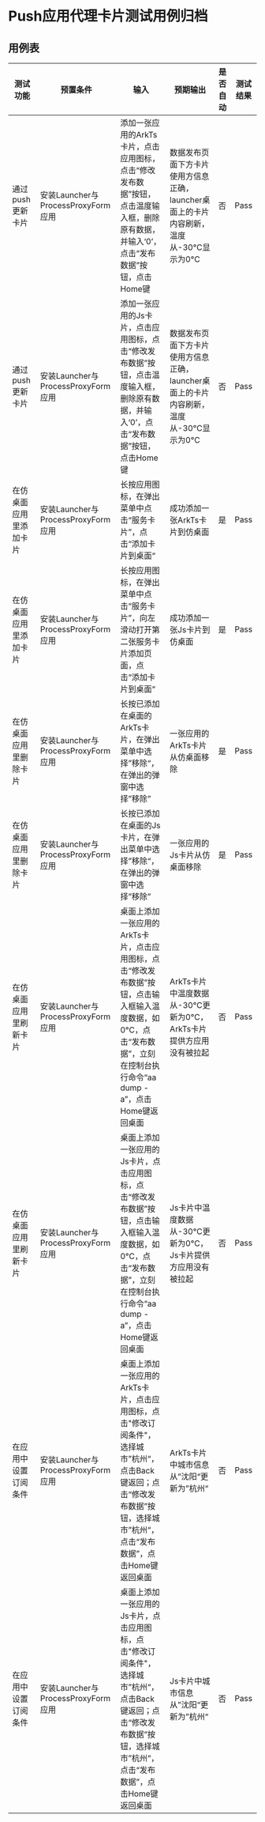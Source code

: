 # Push应用代理卡片测试用例归档

## 用例表

|测试功能|预置条件|输入|预期输出|是否自动|测试结果|
|--------------------------------|--------------------------------|--------------------------------|--------------------------------|--------------------------------|--------------------------------|
|通过push更新卡片| 安装Launcher与ProcessProxyForm应用 | 添加一张应用的ArkTs卡片，点击应用图标，点击“修改发布数据”按钮，点击温度输入框，删除原有数据，并输入‘0’，点击“发布数据”按钮，点击Home键 |数据发布页面下方卡片使用方信息正确，launcher桌面上的卡片内容刷新，温度从-30°C显示为0°C|否|Pass|
|通过push更新卡片| 安装Launcher与ProcessProxyForm应用 | 添加一张应用的Js卡片，点击应用图标，点击“修改发布数据”按钮，点击温度输入框，删除原有数据，并输入‘0’，点击“发布数据”按钮，点击Home键 |数据发布页面下方卡片使用方信息正确，launcher桌面上的卡片内容刷新，温度从-30°C显示为0°C|否|Pass|
|在仿桌面应用里添加卡片| 安装Launcher与ProcessProxyForm应用 | 长按应用图标，在弹出菜单中点击“服务卡片”，点击“添加卡片到桌面“ | 成功添加一张ArkTs卡片到仿桌面 |是|Pass|
|在仿桌面应用里添加卡片| 安装Launcher与ProcessProxyForm应用 | 长按应用图标，在弹出菜单中点击“服务卡片”，向左滑动打开第二张服务卡片添加页面，点击“添加卡片到桌面“ | 成功添加一张Js卡片到仿桌面 |是|Pass|
|在仿桌面应用里删除卡片| 安装Launcher与ProcessProxyForm应用 | 长按已添加在桌面的ArkTs卡片，在弹出菜单中选择”移除“，在弹出的弹窗中选择”移除” | 一张应用的ArkTs卡片从仿桌面移除 |是|Pass|
|在仿桌面应用里删除卡片| 安装Launcher与ProcessProxyForm应用 | 长按已添加在桌面的Js卡片，在弹出菜单中选择”移除“，在弹出的弹窗中选择”移除” | 一张应用的Js卡片从仿桌面移除 |是|Pass|
|在仿桌面应用里刷新卡片 | 安装Launcher与ProcessProxyForm应用 | 桌面上添加一张应用的ArkTs卡片，点击应用图标，点击“修改发布数据”按钮，点击输入框输入温度数据，如0°C，点击“发布数据”，立刻在控制台执行命令“aa dump -a”，点击Home键返回桌面 | ArkTs卡片中温度数据从-30°C更新为0°C，ArkTs卡片提供方应用没有被拉起 |否|Pass|
|在仿桌面应用里刷新卡片 | 安装Launcher与ProcessProxyForm应用 | 桌面上添加一张应用的Js卡片，点击应用图标，点击“修改发布数据”按钮，点击输入框输入温度数据，如0°C，点击“发布数据”，立刻在控制台执行命令“aa dump -a”，点击Home键返回桌面 | Js卡片中温度数据从-30°C更新为0°C，Js卡片提供方应用没有被拉起 |否|Pass|
|在应用中设置订阅条件 | 安装Launcher与ProcessProxyForm应用 | 桌面上添加一张应用的ArkTs卡片，点击应用图标，点击"修改订阅条件"，选择城市”杭州“，点击Back键返回；点击“修改发布数据”按钮，选择城市”杭州“，点击“发布数据”，点击Home键返回桌面 | ArkTs卡片中城市信息从”沈阳“更新为”杭州“ |否|Pass|
|在应用中设置订阅条件 | 安装Launcher与ProcessProxyForm应用 | 桌面上添加一张应用的Js卡片，点击应用图标，点击"修改订阅条件"，选择城市”杭州“，点击Back键返回；点击“修改发布数据”按钮，选择城市”杭州“，点击“发布数据”，点击Home键返回桌面 | Js卡片中城市信息从”沈阳“更新为”杭州“ |否|Pass|